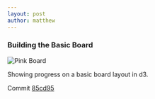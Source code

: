 ```yaml
---
layout: post
author: matthew
---
```

### Building the Basic Board

![Pink Board]({{site.url}}/images/basic_board.png)

Showing progress on a basic board layout in d3.

Commit [85cd95](https://github.com/matthewdhull/chess/commit/85cd7955bf602cd0f36232d0edbad500f6ee738d)
